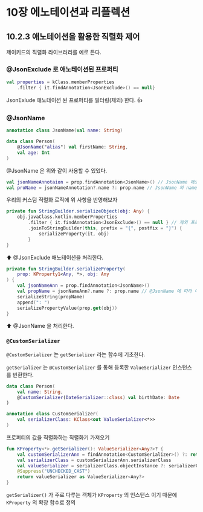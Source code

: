 <!-- 
commit message
kotlin in action : Annotation

생략 된 챕터는 향후 채워질 예정. 🎅
-->

# 10장 에노테이션과 리플렉션

## 10.2.3 애노테이션을 활용한 직렬화 제어

제이키드의 직렬화 라이브러리를 예로 든다.

### @JsonExclude 로 애노테이션된 프로퍼티

```kotlin
val properties = kClass.memberProperties
    .filter { it.findAnnotation<JsonExclude>() == null}
```

JsonExlude 애노테이션 된 프로퍼티를 필터링(제외) 한다. 👍

### @JsonName

```kotlin
annotation class JsonName(val name: String)

data class Person(
    @JsonName("alias") val firstName: String,
    val age: Int
)
```

@JsonName 은 위와 같이 사용할 수 있었다.

```kotlin
val jsonNameAnnotaion = prop.findAnnotation<JsonName>() // JsonName 애노테이션을 얻는다 (없으면 null)
val proName = jsonNameAnnotation?.name ?: prop.name // JsonName 의 name 인자를 찾고 없으면 prop.name 을 사용 
```

우리의 커스텀 직렬화 로직에 위 사항을 반영해보자

```kotlin
private fun StringBuilder.serializeObject(obj: Any) {
    obj.javaClass.kotlin.memberProperties
        .filter { it.findAnnotation<JsonExclude>() == null } // 제외 프로퍼티를 필터링 
        .joinToStringBuilder(this, prefix = "{", postfix = "}") {
            serializeProperty(it, obj)
        }
}
```

⬆ @JsonExclude 애노테이션을 처리한다.

```kotlin
private fun StringBuilder.serializeProperty(
    prop: KProperty1<Any, *>, obj: Any
) {
    val jsonNameAnn = prop.findAnnotation<JsonName>()
    val propName = jsonNameAnn?.name ?: prop.name // @JsonName 에 따라 이름 처리
    serializeString(propName)
    append(": ")
    serializePropertyValue(prop.get(obj))
}
```

⬆ @JsonName 을 처리한다.  

### `@CustomSerializer`

`@CustomSerializer` 는 `getSerializer` 라는 함수에 기초한다.

`getSerializer` 는 `@CustomSerializer` 를 통해 등록한 `ValueSerializer` 인스턴스를 반환한다.

```kotlin
data class Person(
    val name: String,
    @CustomSerializer(DateSerializer::class) val birthDate: Date
)
```

```kotlin
annotation class CustomSerializer(
    val serializerClass: KClass<out ValueSerializer<*>>
)
```

프로퍼티의 값을 직렬화하는 직렬화기 가져오기

```kotlin
fun KProperty<*>.getSerializer(): ValueSerializer<Any?>? {
    val customSerializerAnn = findAnnotation<CustomSerializer>() ?: return null
    val serializerClass = customSerializerAnn.serializerClass
    val valueSerializer = serializerClass.objectInstance ?: serializerClass.createInstance()
    @Suppress("UNCHECKED_CAST")
    return valueSerializer as ValueSerializer<Any?>
}
```

`getSerializer()` 가 주로 다루는 객체가 `KProperty` 의 인스턴스 이기 때문에 `KProperty` 의 확장 함수로 정의


    